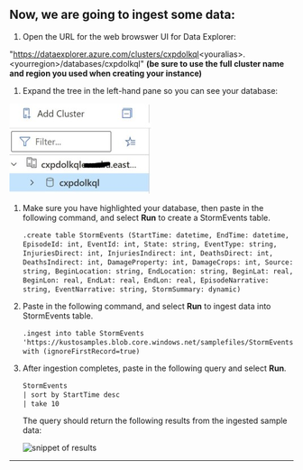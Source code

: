 ## Now, we are going to ingest some data:

1. Open the URL for the web browswer UI for Data Explorer: 

"https://dataexplorer.azure.com/clusters/cxpdolkql<youralias\>.<yourregion\>/databases/cxpdolkql"
**(be sure to use the full cluster name and region you used when creating your instance)**

1. Expand the tree in the left-hand pane so you can see your database:

![Expanded tree view of database browser](/images/TreeView.jpg "TreeView")

1. Make sure you have highlighted your database, then paste in the following command, and select **Run** to create a StormEvents table.

    ```Kusto
    .create table StormEvents (StartTime: datetime, EndTime: datetime, EpisodeId: int, EventId: int, State: string, EventType: string, InjuriesDirect: int, InjuriesIndirect: int, DeathsDirect: int, DeathsIndirect: int, DamageProperty: int, DamageCrops: int, Source: string, BeginLocation: string, EndLocation: string, BeginLat: real, BeginLon: real, EndLat: real, EndLon: real, EpisodeNarrative: string, EventNarrative: string, StormSummary: dynamic)
    ```

1. Paste in the following command, and select **Run** to ingest data into StormEvents table.

    ```Kusto
    .ingest into table StormEvents 'https://kustosamples.blob.core.windows.net/samplefiles/StormEvents.csv' with (ignoreFirstRecord=true)
    ```

1. After ingestion completes, paste in the following query and select **Run**.

    ```Kusto
    StormEvents
    | sort by StartTime desc
    | take 10
    ```

    The query should return the following results from the ingested sample data:

    ![snippet of results](https://docs.microsoft.com/en-us/azure/data-explorer/media/ingest-sample-data/query-results.png "Snippet of top 10 results")

---